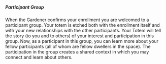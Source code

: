 ##### Participant Group

When the Gardener confirms your enrollment you are welcomed to a participant group. Your totem is etched both with the enrollment itself and with your new relationships with the other participants. Your Totem will tell the story (to you and to others) of your interest and participation in this group. Now, as a participant in this group, you can learn more about your fellow participants (all of whom are fellow dwellers in the space). The participation in the group creates a shared context in which you may connect and learn about others.